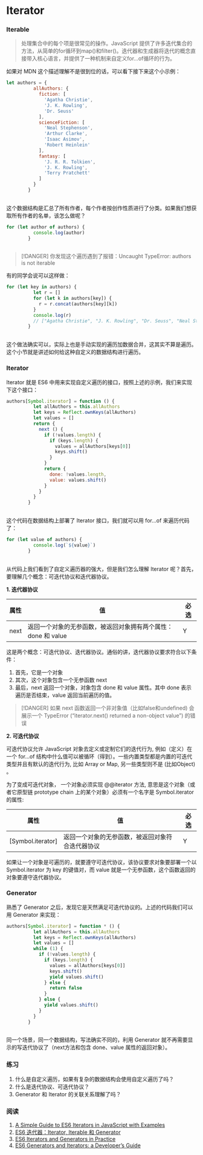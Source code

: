 # Iterator

### Iterable

> 处理集合中的每个项是很常见的操作。JavaScript 提供了许多迭代集合的方法，从简单的for循环到map()和filter()。迭代器和生成器将迭代的概念直接带入核心语言，并提供了一种机制来自定义for…of循环的行为。

如果对 MDN 这个描述理解不是很到位的话，可以看下接下来这个小示例：

```js
let authors = {
          allAuthors: {
            fiction: [
              'Agatha Christie',
              'J. K. Rowling',
              'Dr. Seuss'
            ],
            scienceFiction: [
              'Neal Stephenson',
              'Arthur Clarke',
              'Isaac Asimov',
              'Robert Heinlein'
            ],
            fantasy: [
              'J. R. R. Tolkien',
              'J. K. Rowling',
              'Terry Pratchett'
            ]
          }
        }
        
```

这个数据结构是汇总了所有作者，每个作者按创作性质进行了分类。如果我们想获取所有作者的名单，该怎么做呢？

```js
for (let author of authors) {
          console.log(author)
        }
        
```

> [!DANGER]
> 你发现这个遍历遇到了报错：Uncaught TypeError: authors is not iterable

有的同学会说可以这样做：

```js
for (let key in authors) {
          let r = []
          for (let k in authors[key]) {
            r = r.concat(authors[key][k])
          }
          console.log(r)
          // ["Agatha Christie", "J. K. Rowling", "Dr. Seuss", "Neal Stephenson", "Arthur Clarke", "Isaac Asimov", "Robert Heinlein", "J. R. R. Tolkien", "J. K. Rowling", "Terry Pratchett"]
        }
        
```

这个做法确实可以，实际上也是手动实现的遍历加数据合并，这其实不算是遍历。这个小节就是讲述如何给这种自定义的数据结构进行遍历。

### Iterator

Iterator 就是 ES6 中用来实现自定义遍历的接口，按照上述的示例，我们来实现下这个接口：

```js
authors[Symbol.iterator] = function () {
          let allAuthors = this.allAuthors
          let keys = Reflect.ownKeys(allAuthors)
          let values = []
          return {
            next () {
              if (!values.length) {
                if (keys.length) {
                  values = allAuthors[keys[0]]
                  keys.shift()
                }
              }
              return {
                done: !values.length,
                value: values.shift()
              }
            }
          }
        }
        
```

这个代码在数据结构上部署了 Iterator 接口，我们就可以用 for…of 来遍历代码了：

```js
for (let value of authors) {
          console.log(`${value}`)
        }
        
```

从代码上我们看到了自定义遍历器的强大，但是我们怎么理解 Iterator 呢？首先，要理解几个概念：可迭代协议和迭代器协议。

**1. 迭代器协议**

| 属性 | 值                                                           | 必选 |
| ---- | ------------------------------------------------------------ | ---- |
| next | 返回一个对象的无参函数，被返回对象拥有两个属性：done 和 value | Y    |

这是两个概念：可迭代协议、迭代器协议。通俗的讲，迭代器协议要求符合以下条件：

1. 首先，它是一个对象
2. 其次，这个对象包含一个无参函数 next
3. 最后，next 返回一个对象，对象包含 done 和 value 属性。其中 done 表示遍历是否结束，value 返回当前遍历的值。

> [!DANGER]
> 如果 next 函数返回一个非对象值（比如false和undefined) 会展示一个 TypeError (“iterator.next() returned a non-object value”) 的错误

**2. 可迭代协议**

可迭代协议允许 JavaScript 对象去定义或定制它们的迭代行为, 例如（定义）在一个 for…of 结构中什么值可以被循环（得到）。一些内置类型都是内置的可迭代类型并且有默认的迭代行为, 比如 Array or Map, 另一些类型则不是 (比如Object) 。

为了变成可迭代对象， 一个对象必须实现 @@iterator 方法, 意思是这个对象（或者它原型链 prototype chain 上的某个对象）必须有一个名字是 Symbol.iterator 的属性:

| 属性              | 值                                               | 必选 |
| ----------------- | ------------------------------------------------ | ---- |
| [Symbol.iterator] | 返回一个对象的无参函数，被返回对象符合迭代器协议 | Y    |

如果让一个对象是可遍历的，就要遵守可迭代协议，该协议要求对象要部署一个以 Symbol.iterator 为 key 的键值对，而 value 就是一个无参函数，这个函数返回的对象要遵守迭代器协议。

### Generator

熟悉了 Generator 之后，发现它是天然满足可迭代协议的。上述的代码我们可以用 Generator 来实现：

```js
authors[Symbol.iterator] = function * () {
          let allAuthors = this.allAuthors
          let keys = Reflect.ownKeys(allAuthors)
          let values = []
          while (1) {
            if (!values.length) {
              if (keys.length) {
                values = allAuthors[keys[0]]
                keys.shift()
                yield values.shift()
              } else {
                return false
              }
            } else {
              yield values.shift()
            }
          }
        }
        
```

同一个场景，同一个数据结构，写法确实不同的，利用 Generator 就不再需要显示的写迭代协议了（next方法和包含 done、value 属性的返回对象）。

### 练习

1. 什么是自定义遍历，如果有复杂的数据结构会使用自定义遍历了吗？
2. 什么是迭代协议、可迭代协议？
3. Generator 和 Iterator 的关联关系理解了吗？

### 阅读

1. [A Simple Guide to ES6 Iterators in JavaScript with Examples](https://codeburst.io/a-simple-guide-to-es6-iterators-in-javascript-with-examples-189d052c3d8e)
2. [ES6 迭代器：Iterator, Iterable 和 Generator](https://harttle.land/2018/09/29/es6-iterators.html)
3. [ES6 Iterators and Generators in Practice](http://www.zsoltnagy.eu/es6-iterators-and-generators-in-practice/)
4. [ES6 Generators and Iterators: a Developer’s Guide](https://www.sitepoint.com/ecmascript-2015-generators-and-iterators/)